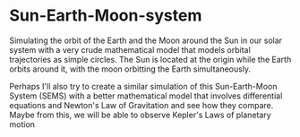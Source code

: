 # Sun-Earth-Moon-system
Simulating the orbit of the Earth and the Moon around the Sun in our solar system with a very crude mathematical model that models orbital trajectories as simple circles. 
The Sun is located at the origin while the Earth orbits around it, with the moon orbitting the Earth simultaneously.

Perhaps I'll also try to create a similar simulation of this Sun-Earth-Moon System (SEMS) with a better mathematical model that involves differential equations and Newton's Law of Gravitation and see how they compare. Maybe from this, we will be able to observe Kepler's Laws of planetary motion
